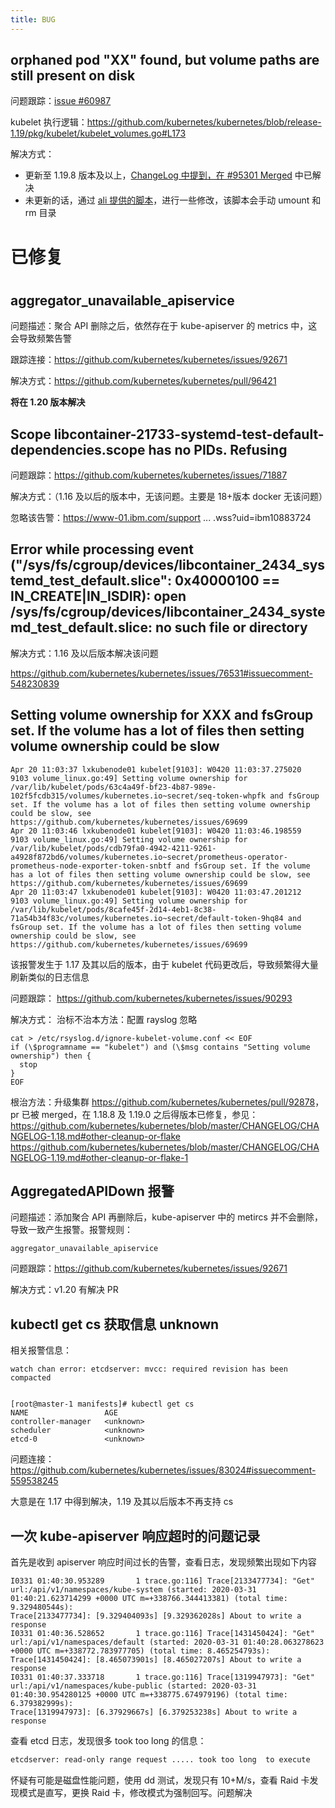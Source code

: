 ```yaml
---
title: BUG
---
```


## orphaned pod "XX" found, but volume paths are still present on disk

问题跟踪：[issue #60987](https://github.com/kubernetes/kubernetes/issues/60987)

kubelet 执行逻辑：<https://github.com/kubernetes/kubernetes/blob/release-1.19/pkg/kubelet/kubelet_volumes.go#L173>

解决方式：

- 更新至 1.19.8 版本及以上，[ChangeLog 中提到，在 #95301 Merged](https://github.com/kubernetes/kubernetes/blob/master/CHANGELOG/CHANGELOG-1.19.md#changelog-since-v1198) 中已解决
- 未更新的话，通过 [ali 提供的脚本](https://raw.githubusercontent.com/AliyunContainerService/kubernetes-issues-solution/master/kubelet/kubelet.sh)，进行一些修改，该脚本会手动 umount 和 rm 目录

# 已修复

#

## aggregator_unavailable_apiservice

问题描述：聚合 API 删除之后，依然存在于 kube-apiserver 的 metrics 中，这会导致频繁告警

跟踪连接：<https://github.com/kubernetes/kubernetes/issues/92671>

解决方式：<https://github.com/kubernetes/kubernetes/pull/96421>

**将在 1.20 版本解决**

## Scope libcontainer-21733-systemd-test-default-dependencies.scope has no PIDs. Refusing

问题跟踪：<https://github.com/kubernetes/kubernetes/issues/71887>

解决方式：（1.16 及以后的版本中，无该问题。主要是 18+版本 docker 无该问题）

忽略该告警：<https://www-01.ibm.com/support> ... .wss?uid=ibm10883724

## Error while processing event ("/sys/fs/cgroup/devices/libcontainer_2434_systemd_test_default.slice": 0x40000100 == IN_CREATE|IN_ISDIR): open /sys/fs/cgroup/devices/libcontainer_2434_systemd_test_default.slice: no such file or directory

解决方式：1.16 及以后版本解决该问题

<https://github.com/kubernetes/kubernetes/issues/76531#issuecomment-548230839>

## Setting volume ownership for XXX and fsGroup set. If the volume has a lot of files then setting volume ownership could be slow

    Apr 20 11:03:37 lxkubenode01 kubelet[9103]: W0420 11:03:37.275020    9103 volume_linux.go:49] Setting volume ownership for /var/lib/kubelet/pods/63c4a49f-bf23-4b87-989e-102f5fcdb315/volumes/kubernetes.io~secret/seq-token-whpfk and fsGroup set. If the volume has a lot of files then setting volume ownership could be slow, see https://github.com/kubernetes/kubernetes/issues/69699
    Apr 20 11:03:46 lxkubenode01 kubelet[9103]: W0420 11:03:46.198559    9103 volume_linux.go:49] Setting volume ownership for /var/lib/kubelet/pods/cdb79fa0-4942-4211-9261-a4928f872bd6/volumes/kubernetes.io~secret/prometheus-operator-prometheus-node-exporter-token-snbtf and fsGroup set. If the volume has a lot of files then setting volume ownership could be slow, see https://github.com/kubernetes/kubernetes/issues/69699
    Apr 20 11:03:47 lxkubenode01 kubelet[9103]: W0420 11:03:47.201212    9103 volume_linux.go:49] Setting volume ownership for /var/lib/kubelet/pods/8cafe45f-2d14-4eb1-8c38-71a54b34f83c/volumes/kubernetes.io~secret/default-token-9hq84 and fsGroup set. If the volume has a lot of files then setting volume ownership could be slow, see https://github.com/kubernetes/kubernetes/issues/69699

该报警发生于 1.17 及其以后的版本，由于 kubelet 代码更改后，导致频繁得大量刷新类似的日志信息

问题跟踪：
<https://github.com/kubernetes/kubernetes/issues/90293>

解决方式：
治标不治本方法：配置 rayslog 忽略

    cat > /etc/rsyslog.d/ignore-kubelet-volume.conf << EOF
    if (\$programname == "kubelet") and (\$msg contains "Setting volume ownership") then {
      stop
    }
    EOF

根治方法：升级集群
<https://github.com/kubernetes/kubernetes/pull/92878>，pr 已被 merged，在 1.18.8 及 1.19.0 之后得版本已修复，参见：
<https://github.com/kubernetes/kubernetes/blob/master/CHANGELOG/CHANGELOG-1.18.md#other-cleanup-or-flake>
<https://github.com/kubernetes/kubernetes/blob/master/CHANGELOG/CHANGELOG-1.19.md#other-cleanup-or-flake-1>

## AggregatedAPIDown 报警

问题描述：添加聚合 API 再删除后，kube-apiserver 中的 metircs 并不会删除，导致一致产生报警。报警规则：

    aggregator_unavailable_apiservice

问题跟踪：<https://github.com/kubernetes/kubernetes/issues/92671>

解决方式：v1.20 有解决 PR

## kubectl get cs 获取信息 unknown

相关报警信息：

    watch chan error: etcdserver: mvcc: required revision has been compacted


    [root@master-1 manifests]# kubectl get cs
    NAME                 AGE
    controller-manager   <unknown>
    scheduler            <unknown>
    etcd-0               <unknown>

问题连接：<https://github.com/kubernetes/kubernetes/issues/83024#issuecomment-559538245>

大意是在 1.17 中得到解决，1.19 及其以后版本不再支持 cs

## 一次 kube-apiserver 响应超时的问题记录

首先是收到 apiserver 响应时间过长的告警，查看日志，发现频繁出现如下内容

    I0331 01:40:30.953289       1 trace.go:116] Trace[2133477734]: "Get" url:/api/v1/namespaces/kube-system (started: 2020-03-31 01:40:21.623714299 +0000 UTC m=+338766.344413381) (total time: 9.329480544s):
    Trace[2133477734]: [9.329404093s] [9.329362028s] About to write a response
    I0331 01:40:36.528652       1 trace.go:116] Trace[1431450424]: "Get" url:/api/v1/namespaces/default (started: 2020-03-31 01:40:28.063278623 +0000 UTC m=+338772.783977705) (total time: 8.465254793s):
    Trace[1431450424]: [8.465073901s] [8.465027207s] About to write a response
    I0331 01:40:37.333718       1 trace.go:116] Trace[1319947973]: "Get" url:/api/v1/namespaces/kube-public (started: 2020-03-31 01:40:30.954280125 +0000 UTC m=+338775.674979196) (total time: 6.379382999s):
    Trace[1319947973]: [6.37929667s] [6.379253238s] About to write a response

查看 etcd 日志，发现很多 took too long 的信息：

```bash
etcdserver: read-only range request ..... took too long  to execute
```

怀疑有可能是磁盘性能问题，使用 dd 测试，发现只有 10+M/s，查看 Raid 卡发现模式是直写，更换 Raid 卡，修改模式为强制回写。问题解决
